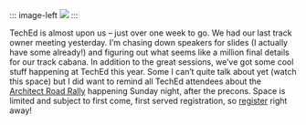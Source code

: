 ::: image-left
[![](http://hawkblogstorage.blob.core.windows.net/blog-content/20040514-1017-road-rally-reminder/RoadRally_250x75.gif)](http://www.dynamicevents.com/ArchitectRoadRally.asp)
:::

TechEd is almost upon us – just over one week to go. We had our last
track owner meeting yesterday. I’m chasing down speakers for slides (I
actually have some already!) and figuring out what seems like a million
final details for our track cabana. In addition to the great sessions,
we’ve got some cool stuff happening at TechEd this year. Some I can’t
quite talk about yet (watch this space) but I did want to remind all
TechEd attendees about the [Architect Road
Rally](http://www.dynamicevents.com/ArchitectRoadRally.asp) happening
Sunday night, after the precons. Space is limited and subject to first
come, first served registration, so
[register](http://www.dynamicevents.com/ArchitectRoadRally.asp) right
away!
